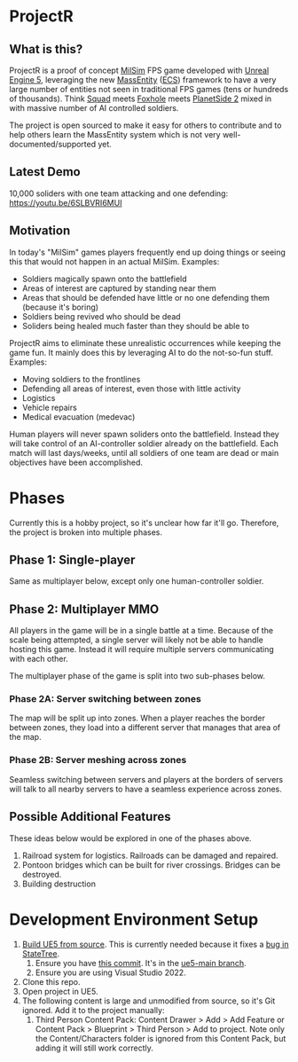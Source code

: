 # ProjectR

## What is this?

ProjectR is a proof of concept [MilSim](https://en.wikipedia.org/wiki/MilSim) FPS game developed with [Unreal Engine 5](https://www.unrealengine.com/en-US/unreal-engine-5), leveraging the new [MassEntity](https://docs.unrealengine.com/5.0/en-US/overview-of-mass-entity-in-unreal-engine/) ([ECS](https://en.wikipedia.org/wiki/Entity_component_system)) framework to have a very large number of entities not seen in traditional FPS games (tens or hundreds of thousands). Think [Squad](https://joinsquad.com/) meets [Foxhole](https://www.foxholegame.com/) meets [PlanetSide 2](https://www.planetside2.com/home) mixed in with massive number of AI controlled soldiers.

The project is open sourced to make it easy for others to contribute and to help others learn the MassEntity system which is not very well-documented/supported yet.

## Latest Demo

10,000 soliders with one team attacking and one defending:
https://youtu.be/6SLBVRI6MUI

## Motivation

In today's "MilSim" games players frequently end up doing things or seeing this that would not happen in an actual MilSim. Examples:
- Soldiers magically spawn onto the battlefield
- Areas of interest are captured by standing near them
- Areas that should be defended have little or no one defending them (because it's boring)
- Soldiers being revived who should be dead
- Soliders being healed much faster than they should be able to

ProjectR aims to eliminate these unrealistic occurrences while keeping the game fun. It mainly does this by leveraging AI to do the not-so-fun stuff. Examples:
- Moving soldiers to the frontlines
- Defending all areas of interest, even those with little activity
- Logistics
- Vehicle repairs
- Medical evacuation (medevac)

Human players will never spawn soliders onto the battlefield. Instead they will take control of an AI-controller soldier already on the battlefield. Each match will last days/weeks, until all soldiers of one team are dead or main objectives have been accomplished.

# Phases

Currently this is a hobby project, so it's unclear how far it'll go. Therefore, the project is broken into multiple phases.

## Phase 1: Single-player

Same as multiplayer below, except only one human-controller soldier.

## Phase 2: Multiplayer MMO

All players in the game will be in a single battle at a time. Because of the scale being attempted, a single server will likely not be able to handle hosting this game. Instead it will require multiple servers communicating with each other.

The multiplayer phase of the game is split into two sub-phases below.

### Phase 2A: Server switching between zones

The map will be split up into zones. When a player reaches the border between zones, they load into a different server that manages that area of the map.

### Phase 2B: Server meshing across zones

Seamless switching between servers and players at the borders of servers will talk to all nearby servers to have a seamless experience across zones.

## Possible Additional Features

These ideas below would be explored in one of the phases above.

1. Railroad system for logistics. Railroads can be damaged and repaired.
1. Pontoon bridges which can be built for river crossings. Bridges can be destroyed.
1. Building destruction

# Development Environment Setup

1. [Build UE5 from source](https://docs.unrealengine.com/5.0/en-US/building-unreal-engine-from-source/). This is currently needed because it fixes a [bug in StateTree](https://forums.unrealengine.com/t/why-is-statetree-triggering-an-array-index-out-of-bounds-exception/617609).
    1. Ensure you have [this commit](https://github.com/EpicGames/UnrealEngine/commit/6178e39cc4f6c1bca9872d231d87086530c29dd6). It's in the [ue5-main branch](https://github.com/EpicGames/UnrealEngine/tree/ue5-main).
    1. Ensure you are using Visual Studio 2022.
1. Clone this repo.
1. Open project in UE5.
1. The following content is large and unmodified from source, so it's Git ignored. Add it to the project manually:
    1. Third Person Content Pack: Content Drawer > Add > Add Feature or Content Pack > Blueprint > Third Person > Add to project. Note only the Content/Characters folder is ignored from this Content Pack, but adding it will still work correctly.
